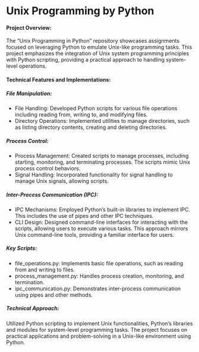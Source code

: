 # Unix Programming by Python

<h4>Project Overview:</h4>
The “Unix Programming in Python” repository showcases assignments focused on leveraging Python to emulate Unix-like programming tasks. This project emphasizes the integration of Unix system programming principles with Python scripting, providing a practical approach to handling system-level operations.

<h4>Technical Features and Implementations:</h4>
<h5>File Manipulation:</h5>
<ul>
<li>File Handling: Developed Python scripts for various file operations including reading from, writing to, and modifying files. </li>
<li>Directory Operations: Implemented utilities to manage directories, such as listing directory contents, creating and deleting  directories.</li>
</ul>

<h5>Process Control:</h5>
<ul>
<li>Process Management: Created scripts to manage processes, including starting, monitoring, and terminating processes. The scripts mimic Unix process control behaviors.</li>
<li>Signal Handling: Incorporated functionality for signal handling to manage Unix signals, allowing scripts.</li>
</ul>
  
<h5>Inter-Process Communication (IPC):</h5>
<ul>
<li>IPC Mechanisms: Employed Python’s built-in libraries to implement IPC. This includes the use of pipes and other IPC techniques.</li>
<li>CLI Design: Designed command-line interfaces for interacting with the scripts, allowing users to execute various tasks. This approach mirrors Unix command-line tools, providing a familiar interface for users.</li>
</ul>


<h5>Key Scripts:</h5>
<ul>
<li>file_operations.py: Implements basic file operations, such as reading from and writing to files.</li>
<li>process_management.py: Handles process creation, monitoring, and termination.</li>
<li>ipc_communication.py: Demonstrates inter-process communication using pipes and other methods.</li>
</ul>

<h5>Technical Approach:</h5>
Utilized Python scripting to implement Unix functionalities, Python’s libraries and modules for system-level programming tasks. The project focuses on practical applications and problem-solving in a Unix-like environment using Python.
